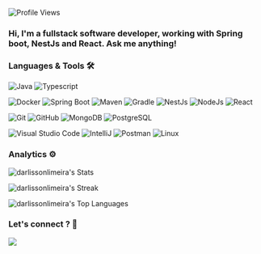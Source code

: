 ![Profile Views](https://komarev.com/ghpvc/?username=darlissonlimeira&color=blue)

<!-- <h1><img src="https://emojis.slackmojis.com/emojis/images/1531849430/4246/blob-sunglasses.gif?1531849430" width="30"/> Hello World ! </h1> -->

### Hi, I'm a fullstack software developer, working with Spring boot, NestJs and React. Ask me anything!

### Languages & Tools 🛠

![Java](https://img.shields.io/badge/-Java-05122A?style=flat&logo=Java&logoColor=white) ![Typescript](https://img.shields.io/badge/-Typescript-05122A?style=flat&logo=typescript&logoColor=white)&nbsp;

![Docker](https://img.shields.io/badge/-Docker-05122A?style=flat&logo=docker) ![Spring Boot](https://img.shields.io/badge/-Spring%20Boot-05122A?style=flat&logo=springboot) ![Maven](https://img.shields.io/badge/-Maven-05122A?style=flat&logo=apache-maven&logoColor=white) ![Gradle](https://img.shields.io/badge/-Gradle-05122A?style=flat&logo=gradle) ![NestJs](https://img.shields.io/badge/-NestJs-05122A?style=flat&logo=nestjs&logoColor=D70040) ![NodeJs](https://img.shields.io/badge/node.js-05122A?style=flat&logo=Node.js&logoColor=green) ![React](https://img.shields.io/badge/-React-05122A?style=flat&logo=react)&nbsp;

![Git](https://img.shields.io/badge/-Git-05122A?style=flat&logo=git) ![GitHub](https://img.shields.io/badge/-GitHub-05122A?style=flat&logo=github) ![MongoDB](https://img.shields.io/badge/-MongoDB-05122A?style=flat&logo=mongodb&logoColor=green) ![PostgreSQL](https://img.shields.io/badge/-PostgreSQL-05122A?style=flat&logo=postgresql)&nbsp;

![Visual Studio Code](https://img.shields.io/badge/-Visual%20Studio%20Code-05122A?style=flat&logo=visual-studio-code&logoColor=007ACC) ![IntelliJ](https://img.shields.io/badge/-IntelliJ-05122A?style=flat&logo=jetbrains) ![Postman](https://img.shields.io/badge/-Postman-05122A?style=flat&logo=postman) ![Linux](https://img.shields.io/badge/-Linux-05122A?style=flat&logo=linux&logoColor=white)


### Analytics ⚙️

![darlissonlimeira's Stats](https://github-readme-stats.vercel.app/api?username=darlissonlimeira&theme=algolia&show_icons=true&hide_border=true&count_private=true)

![darlissonlimeira's Streak](https://github-readme-streak-stats.herokuapp.com/?user=darlissonlimeira&theme=algolia&hide_border=true)

![darlissonlimeira's Top Languages](https://github-readme-stats.vercel.app/api/top-langs/?username=darlissonlimeira&theme=algolia&show_icons=true&hide_border=true&layout=compact)

### Let's connect ? 🤝

<p align="left">
<!-- <a href="http://bit.ly/guillaumefalourdlinkedin"><img src="https://img.shields.io/badge/-guillaumefalourd-0077B5?style=flat&logo=Linkedin&logoColor=white"/></a> -->
<a href="mailto:darlisson.dev@gmail.com"><img src="https://img.shields.io/badge/-darlisson.dev@gmail.com-D14836?style=flat&logo=Gmail&logoColor=white"/></a>
</p>
